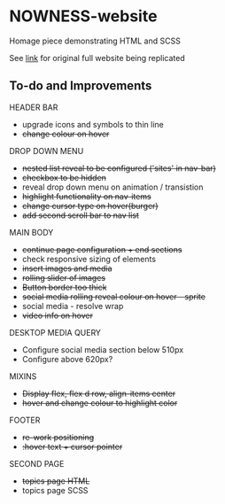 # NOWNESS-website

Homage piece demonstrating HTML and SCSS

See [link](https://www.nowness.com/) for original full website being replicated

## To-do and Improvements

HEADER BAR

- upgrade icons and symbols to thin line
- ~~change colour on hover~~

DROP DOWN MENU

- ~~nested list reveal to be configured ('sites' in nav-bar)~~
- ~~checkbox to be hidden~~
- reveal drop down menu on animation / transistion
- ~~highlight functionality on nav-items~~
- ~~change cursor type on hover(burger)~~
- ~~add second scroll bar to nav list~~

MAIN BODY

- ~~continue page configuration + end sections~~
- check responsive sizing of elements
- ~~insert images and media~~
- ~~rolling slider of images~~
- ~~Button border too thick~~
- ~~social media rolling reveal colour on hover - sprite~~
- social media - resolve wrap
- ~~video info on hover~~

DESKTOP MEDIA QUERY

- Configure social media section below 510px
- Configure above 620px?

MIXINS

- ~~Display flex, flex d row, align-items center~~
- ~~hover and change colour to highlight color~~

FOOTER

- ~~re-work positioning~~
- ~~:hover text + cursor pointer~~

SECOND PAGE

- ~~topics page HTML~~
- topics page SCSS
